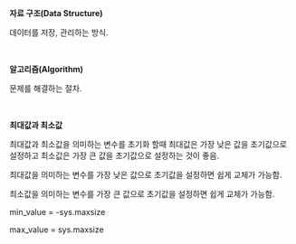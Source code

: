 **자료 구조(Data Structure)**

데이터를 저장, 관리하는 방식.

<br>

**알고리즘(Algorithm)**

문제를 해결하는 절차.

<br>

**최대값과 최소값**

최대값과 최소값을 의미하는 변수를 초기화 할때 최대값은 가장 낮은 값을 초기값으로 설정하고 최소값은 가장 큰 값을 초기값으로 설정하는 것이 좋음.

최대값을 의미하는 변수를 가장 낮은 값으로 초기값을 설정하면 쉽게 교체가 가능함.

최소값을 의미하는 변수를 가장 큰 값으로 초기값을 설정하면 쉽게 교체가 가능함.

min_value = -sys.maxsize

max_value = sys.maxsize